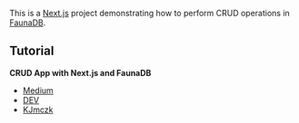 This is a [Next.js](https://nextjs.org/) project demonstrating how to perform CRUD operations in [FaunaDB](https://fauna.com/).

## Tutorial

**CRUD App with Next.js and FaunaDB**

- [Medium](https://medium.com/@kjmczk)
- [DEV](https://dev.to/kjmczk)
- [KJmczk](https://kjmczk.dev/blog/)